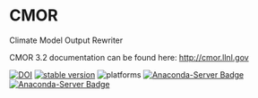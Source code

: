 # CMOR
Climate Model Output Rewriter

CMOR 3.2 documentation can be found here: http://cmor.llnl.gov


[![DOI](https://zenodo.org/badge/DOI/10.5281/zenodo.827366.svg)](https://doi.org/10.5281/zenodo.827366)
[![stable version](https://img.shields.io/badge/stable%20version-3.2.6-brightgreen.svg)](https://github.com/PCMDI/cmor/releases/tag/3.2.6)
![platforms](https://img.shields.io/badge/platforms-linux%20|%20osx-lightgrey.svg)
[![Anaconda-Server Badge](https://anaconda.org/pcmdi/cmor/badges/installer/conda.svg)](https://conda.anaconda.org/pcmdi)
[![Anaconda-Server Badge](https://anaconda.org/pcmdi/cmor/badges/downloads.svg)](https://anaconda.org/pcmdi)
